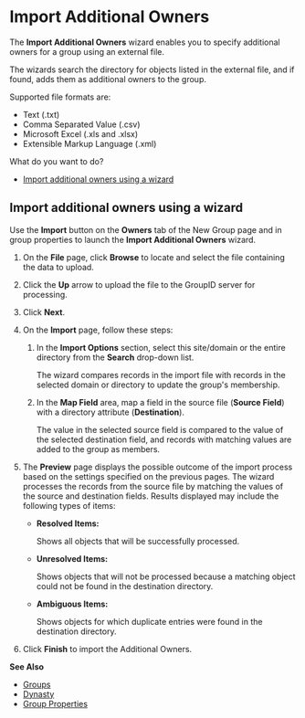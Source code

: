 # Import Additional Owners

The **Import Additional Owners** wizard enables you to specify additional owners for a group using
an external file.

The wizards search the directory for objects listed in the external file, and if found, adds them as
additional owners to the group.

Supported file formats are:

- Text (.txt)
- Comma Separated Value (.csv)
- Microsoft Excel (.xls and .xlsx)
- Extensible Markup Language (.xml)

What do you want to do?

- [Import additional owners using a wizard](#import-additional-owners-using-a-wizard)

## Import additional owners using a wizard

Use the **Import** button on the **Owners** tab of the New Group page and in group properties to
launch the **Import Additional Owners** wizard.

1. On the **File** page, click **Browse** to locate and select the file containing the data to
   upload.
2. Click the **Up** arrow to upload the file to the GroupID server for processing.
3. Click **Next**.
4. On the **Import** page, follow these steps:

   1. In the **Import Options** section, select this site/domain or the entire directory from the
      **Search** drop-down list.

      The wizard compares records in the import file with records in the selected domain or
      directory to update the group's membership.

   2. In the **Map Field** area, map a field in the source file (**Source Field**) with a directory
      attribute (**Destination**).

      The value in the selected source field is compared to the value of the selected destination
      field, and records with matching values are added to the group as members.

5. The **Preview** page displays the possible outcome of the import process based on the settings
   specified on the previous pages. The wizard processes the records from the source file by
   matching the values of the source and destination fields. Results displayed may include the
   following types of items:

   - **Resolved Items:**

     Shows all objects that will be successfully processed.

   - **Unresolved Items:**

     Shows objects that will not be processed because a matching object could not be found in the
     destination directory.

   - **Ambiguous Items:**

     Shows objects for which duplicate entries were found in the destination directory.

6. Click **Finish** to import the Additional Owners.

**See Also**

- [Groups](/docs/directorymanager/11.0/directorymanager/portal/group/create/overview.md)
- [Dynasty](/docs/directorymanager/11.0/directorymanager/portal/group/dynasty/overview.md)
- [Group Properties](/docs/directorymanager/11.0/directorymanager/portal/group/properties/overview.md)
